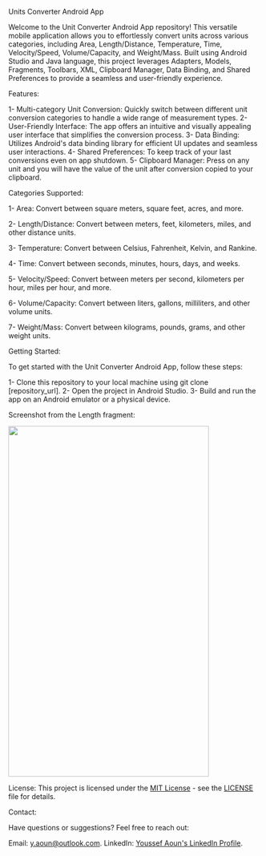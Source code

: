 Units Converter Android App




Welcome to the Unit Converter Android App repository!
This versatile mobile application allows you to effortlessly convert units across various categories, including Area, Length/Distance, Temperature, Time, Velocity/Speed, Volume/Capacity, and Weight/Mass.
Built using Android Studio and Java language, this project leverages Adapters, Models, Fragments, Toolbars, XML, Clipboard Manager, Data Binding, and Shared Preferences to provide a seamless and user-friendly experience.

Features:

1- Multi-category Unit Conversion: Quickly switch between different unit conversion categories to handle a wide range of measurement types.
2- User-Friendly Interface: The app offers an intuitive and visually appealing user interface that simplifies the conversion process.
3- Data Binding: Utilizes Android's data binding library for efficient UI updates and seamless user interactions.
4- Shared Preferences: To keep track of your last conversions even on app shutdown.
5- Clipboard Manager: Press on any unit and you will have the value of the unit after conversion copied to your clipboard.

Categories Supported:

1- Area: Convert between square meters, square feet, acres, and more.

2- Length/Distance: Convert between meters, feet, kilometers, miles, and other distance units.

3- Temperature: Convert between Celsius, Fahrenheit, Kelvin, and Rankine.

4- Time: Convert between seconds, minutes, hours, days, and weeks.

5- Velocity/Speed: Convert between meters per second, kilometers per hour, miles per hour, and more.

6- Volume/Capacity: Convert between liters, gallons, milliliters, and other volume units.

7- Weight/Mass: Convert between kilograms, pounds, grams, and other weight units.



Getting Started:

To get started with the Unit Converter Android App, follow these steps:

1- Clone this repository to your local machine using git clone [repository_url].
2- Open the project in Android Studio.
3- Build and run the app on an Android emulator or a physical device.



Screenshot from the Length fragment:

<img src="https://github.com/youssefaoun0/Units-Converter/assets/124771092/7fc66f4f-bf48-486b-ae9b-9d6f7f80be82" width="400" height="700">


License:
This project is licensed under the [MIT License](LICENSE) - see the [LICENSE](LICENSE) file for details.


Contact:

Have questions or suggestions? Feel free to reach out:

Email: y.aoun@outlook.com.
LinkedIn: [Youssef Aoun's LinkedIn Profile](https://www.linkedin.com/in/youssef-aoun-5334b31a2/).
